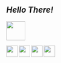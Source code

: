  ## *Hello There!*

[<img height="50px" target="blank" src="https://media1.giphy.com/media/lis80jMXZNvKVeq7DX/giphy.gif?cid=790b76117d5d633d19abab54ee03c483b25b5e13ebcd6d4e&rid=giphy.gif&ct=s" />](https://resume-seven-gamma.vercel.app/)

<div align="center">
   <a href="https://www.typescriptlang.org/" target="blank">
    <img align="left" height="30px" src="https://cdn.jsdelivr.net/gh/devicons/devicon/icons/typescript/typescript-plain.svg" />
   </a>
   <a href="https://reactjs.org/" target="blank"> 
    <img align="left" height="30px" src="https://cdn.jsdelivr.net/gh/devicons/devicon/icons/react/react-original.svg" />
   </a>
   <a href="https://nextjs.org/" target="blank">
    <img align="left" height="30px" src="https://cdn.jsdelivr.net/gh/devicons/devicon/icons/nextjs/nextjs-original.svg" />
   </a>
   <a href="https://sass-lang.com/" target="blank">
    <img align="left" height="30px" src="https://cdn.jsdelivr.net/gh/devicons/devicon/icons/sass/sass-original.svg" />
   </a>
</div>



          

